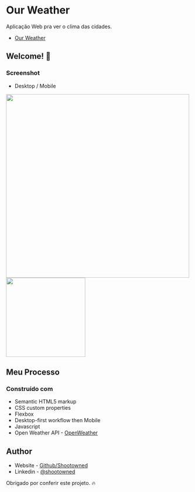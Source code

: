 # Our Weather

Aplicação Web pra ver o clima das cidades.

- [Our Weather](https://shootowned.github.io/our.weather/)

## Welcome! 👋

### Screenshot

- Desktop / Mobile

<p float="left">
  <img src="https://github.com/shootowned/our.weather/blob/main/assets/media/desktop-screenshot.png" width="500" />
  <img src="https://github.com/shootowned/our.weather/blob/main/assets/media/mobile-screenshot.png" width="216" />
</p>


## Meu Processo

### Construído com

- Semantic HTML5 markup
- CSS custom properties
- Flexbox
- Desktop-first workflow then Mobile
- Javascript
- Open Weather API - [OpenWeather](https://openweathermap.org/)

## Author

- Website - [Github/Shootowned](https://github.com/shootowned)
- Linkedin - [@shootowned](https://www.linkedin.com/in/shootowned/)

Obrigado por conferir este projeto. 🔥
